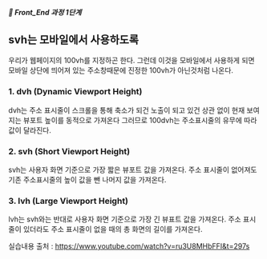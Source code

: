 ##### 🍑  Front_End 과정 1단계 


## svh는 모바일에서 사용하도록 

우리가 웹페이지의 100vh를 지정하곤 한다. 그런데 이것을 모바일에서 사용하게 되면 모바일 상단에 띄어져 있는 주소창때문에 
진정한 100vh가 아닌것처럼 나온다.   

### 1.  dvh (Dynamic Viewport Height)
   dvh는 주소 표시줄이 스크롤을 통해 축소가 되건 노출이 되고 있건 상관 없이 현재 보여지는 뷰포트 높이를 동적으로 가져온다
그러므로 100dvh는 주소표시줄의 유무에 따라 값이 달라진다.

### 2. svh (Short Viewport Height)
   svh는 사용자 화면 기준으로 가장 짧은 뷰포트 값을 가져온다.  주소 표시줄이 없어져도 기존 주소표시줄의 높이 값을 뺀 나머지 값을 가져온다.

### 3. lvh (Large Viewport Height)
   lvh는 svh와는 반대로 사용자 화면 기준으로 가장 긴 뷰표트 값을 가져온다. 주소 표시줄이 있더라도 주소 표시줄이 없을 때의 총 화면의 길이를 가져온다.


실습내용 출처 : https://www.youtube.com/watch?v=ru3U8MHbFFI&t=297s    
